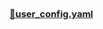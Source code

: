 <h3><a color="#000" href="https://github.com/Leyoud/clash-config/blob/master/Clash/user_config.yaml">🔗user_config.yaml</a></h3>
